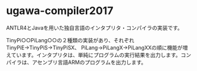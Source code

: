 # ugawa-compiler2017
ANTLR4とJavaを用いた独自言語のインタプリタ・コンパイラの実装です。

TinyPi○○PiLang○○の２種類の実装があり、それぞれTinyPiE→TinyPiS→TinyPiSX、
PiLang→PiLangX→PiLangXXの順に機能が増えています。インタプリタは、単純にプログラムの実行結果を出力します。コンパイラは、アセンブリ言語ARMのプログラムを出力します。
